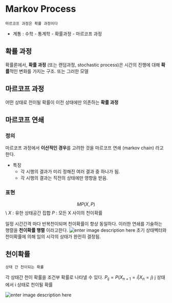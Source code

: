 # Markov Process
`마르코프 과정은 확률 과정이다`
- 계통 : 수학 - 통계학 - 확률과정 - 마르코프 과정

## 확률 과정
확률론에서,  **확률 과정** (또는 랜덤과정, stochastic process)은 시간의 진행에 대해  **확률**적인 변화를 가지는 구조. 또는 그러한 모델

## 마르코프 과정
어떤 상태로 전이될 확률이 이전 상태에만 의존하는 **확률 과정**

## 마르코프 연쇄
###  정의
마르코프 과정에서 **이산적인 경우**를 고려한 것을 마르코프 연쇄 (markov chain) 라고 한다.

* 특징
	* 각 시행의 결과가 미리 정해진 여러 결과 중 하나가 됨.
	* 각 시행의 결과는 직전의 상태에만 영향을 받음.

### 표현
$$MP(X, P)$$\\
$X$ : 유한 상태공간 집합
$P$ : 모든 X 사이의 천이확률

일정 시간간격 마다 반복천이되며 천이확률이 항상 동일하다.
이러한 연쇄를 기술하는 행렬을 **천이확률 행렬** 이라고한다.
![enter image description here](http://www.ktword.co.kr/img_data/4312_1.JPG)
초기 상태벡터와 천이확률에 의해 임의 시각의 상태가 완전히 결정됨.

## 천이확률
`상태 간 천이되는 확률`

각 상태간 천이 확률을 조건부 확률로 나타낼 수 있다.
$P_{ij} = P(X_{n+1}=i | X_n=j)$
j 상태에서 i 상태로 천이될 확률

![enter image description here](https://norman3.github.io/rl/images/ch01_f01.png)
